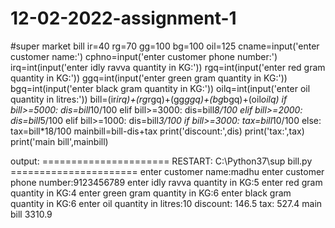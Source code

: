 # 12-02-2022-assignment-1
#super market bill
ir=40
rg=70
gg=100
bg=100
oil=125
cname=input('enter customer name:')
cphno=input('enter customer phone number:')
irq=int(input('enter idly ravva quantity in KG:'))
rgq=int(input('enter red gram quantity in KG:'))
ggq=int(input('enter green gram quantity in KG:'))
bgq=int(input('enter black gram quantity in KG:'))
oilq=int(input('enter oil quantity in litres:'))
bill=(ir*irq)+(rg*rgq)+(gg*ggq)+(bg*bgq)+(oil*oilq)
if bill>=5000:
    dis=bill*10/100
elif bill>=3000:
    dis=bill*8/100
elif bill>=2000:
    dis=bill*5/100
elif bill>=1000:
    dis=bill*3/100
if bill>=3000:
    tax=bill*10/100
else:
    tax=bill*18/100
mainbill=bill-dis+tax
print('discount:',dis)
print('tax:',tax)       
print('main bill',mainbill)


output:
====================== RESTART: C:\Python37\sup bill.py ======================
enter customer name:madhu
enter customer phone number:9123456789
enter idly ravva quantity in KG:5
enter red gram quantity in KG:4
enter green gram quantity in KG:6
enter black gram quantity in KG:6
enter oil quantity in litres:10
discount: 146.5
tax: 527.4
main bill 3310.9
>>> 
